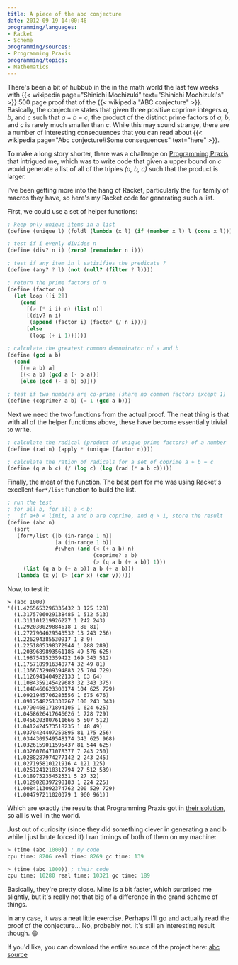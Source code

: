 ```yaml
---
title: A piece of the abc conjecture
date: 2012-09-19 14:00:46
programming/languages:
- Racket
- Scheme
programming/sources:
- Programming Praxis
programming/topics:
- Mathematics
---
```

There's been a bit of hubbub in the in the math world the last few weeks with {{< wikipedia page="Shinichi Mochizuki" text="Shinichi Mochizuki's" >}} 500 page proof that of the {{< wikipedia "ABC conjecture" >}}. Basically, the conjecture states that given three positive coprime integers *a*, *b*, and *c* such that *a* + *b* = *c*, the product of the distinct prime factors of *a*, *b*, and *c* is rarely much smaller than *c*. While this may sound strange, there are a number of interesting consequences that you can read about {{< wikipedia page="Abc conjecture#Some consequences" text="here" >}}.

To make a long story shorter, there was a challenge on <a href="http://programmingpraxis.com/2012/09/18/abc-conjecture/" title="ABC Conjecture">Programming Praxis</a> that intrigued me, which was to write code that given a upper bound on *c* would generate a list of all of the triples *(a, b, c)* such that the product is larger.

<!--more-->

I've been getting more into the hang of Racket, particularly the `for` family of macros they have, so here's my Racket code for generating such a list.

First, we could use a set of helper functions:

```scheme
; keep only unique items in a list
(define (unique l) (foldl (lambda (x l) (if (member x l) l (cons x l))) '() l))

; test if i evenly divides n
(define (div? n i) (zero? (remainder n i)))

; test if any item in l satisifies the predicate ?
(define (any? ? l) (not (null? (filter ? l))))

; return the prime factors of n
(define (factor n)
  (let loop ([i 2])
    (cond
      [(> (* i i) n) (list n)]
      [(div? n i)
       (append (factor i) (factor (/ n i)))]
      [else 
       (loop (+ i 1))])))

; calculate the greatest common demoninator of a and b
(define (gcd a b)
  (cond
    [(= a b) a]
    [(< a b) (gcd a (- b a))]
    [else (gcd (- a b) b)]))

; test if two numbers are co-prime (share no common factors except 1)
(define (coprime? a b) (= 1 (gcd a b)))
```

Next we need the two functions from the actual proof. The neat thing is that with all of the helper functions above, these have become essentially trivial to write. 

```scheme
; calculate the radical (product of unique prime factors) of a number
(define (rad n) (apply * (unique (factor n))))

; calculate the ration of radicals for a set of coprime a + b = c
(define (q a b c) (/ (log c) (log (rad (* a b c)))))
```

Finally, the meat of the function. The best part for me was using Racket's excellent `for*/list` function to build the list.

```scheme
; run the test
; for all b, for all a < b; 
;   if a+b < limit, a and b are coprime, and q > 1, store the result 
(define (abc n)
  (sort 
   (for*/list ([b (in-range 1 n)]
               [a (in-range 1 b)]
               #:when (and (< (+ a b) n)
                           (coprime? a b)
                           (> (q a b (+ a b)) 1)))
     (list (q a b (+ a b)) a b (+ a b)))
   (lambda (x y) (> (car x) (car y)))))
```

Now, to test it:

```
> (abc 1000)
'((1.4265653296335432 3 125 128)
  (1.3175706029138485 1 512 513)
  (1.311101219926227 1 242 243)
  (1.292030029884618 1 80 81)
  (1.2727904629543532 13 243 256)
  (1.226294385530917 1 8 9)
  (1.2251805398372944 1 288 289)
  (1.2039689893561185 49 576 625)
  (1.198754152359422 169 343 512)
  (1.1757189916348774 32 49 81)
  (1.1366732909394883 25 704 729)
  (1.1126941404922133 1 63 64)
  (1.1084359145429683 32 343 375)
  (1.1048460623308174 104 625 729)
  (1.0921945706283556 1 675 676)
  (1.0917548251330267 100 243 343)
  (1.0790468171894105 1 624 625)
  (1.0458626417646626 1 728 729)
  (1.0456203807611666 5 507 512)
  (1.0412424573518235 1 48 49)
  (1.0370424407259895 81 175 256)
  (1.0344309549548174 343 625 968)
  (1.0326159011595437 81 544 625)
  (1.0326070471078377 7 243 250)
  (1.0288287974277142 2 243 245)
  (1.027195810121916 4 121 125)
  (1.0251241218312794 27 512 539)
  (1.018975235452531 5 27 32)
  (1.0129028397298183 1 224 225)
  (1.0084113092374762 200 529 729)
  (1.004797211020379 1 960 961))

```

Which are exactly the results that Programming Praxis got in <a href="http://programmingpraxis.com/2012/09/18/abc-conjecture/2/" title="Programming Praxis: abc conjecture">their solution</a>, so all is well in the world. 

Just out of curiosity (since they did something clever in generating a and b while I just brute forced it) I ran timings of both of them on my machine:

```scheme
> (time (abc 1000)) ; my code
cpu time: 8206 real time: 8269 gc time: 139

> (time (abc 1000)) ; their code
cpu time: 10280 real time: 10321 gc time: 189
```

Basically, they're pretty close. Mine is a bit faster, which surprised me slightly, but it's really not that big of a difference in the grand scheme of things. 

In any case, it was a neat little exercise. Perhaps I'll go and actually read the proof of the conjecture... No, probably not. It's still an interesting result though. :smile:

If you'd like, you can download the entire source of the project here: <a href="https://github.com/jpverkamp/small-projects/blob/master/blog/abc.ss" title="abc source">abc source</a>
